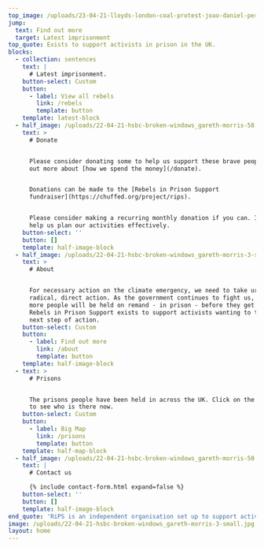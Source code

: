 ```yaml
---
top_image: /uploads/23-04-21-lloyds-london-coal-protest-joao-daniel-pereira-dsf7919.jpg
jump:
  text: Find out more
  target: Latest imprisonment
top_quote: Exists to support activists in prison in the UK.
blocks:
  - collection: sentences
    text: |
      # Latest imprisonment.
    button-select: Custom
    button:
      - label: View all rebels
        link: /rebels
        template: button
    template: latest-block
  - half_image: /uploads/22-04-21-hsbc-broken-windows_gareth-morris-58.jpg
    text: >
      # Donate


      Please consider donating some to help us support these brave people. Find
      out more about [how we spend the money](/donate).


      Donations can be made to the [Rebels in Prison Support
      fundraiser](https://chuffed.org/project/rips).


      Please consider making a recurring monthly donation if you can. It will
      help us plan our activities effectively.
    button-select: ''
    button: []
    template: half-image-block
  - half_image: /uploads/22-04-21-hsbc-broken-windows_gareth-morris-3-small.jpg
    text: >
      # About


      For necessary action on the climate emergency, we need to take urgent,
      radical, direct action. As the government continues to fight us, more and
      more people will be held on remand - in prison - before they get a trial.
      Rebels in Prison Support exists to support activists wanting to take that
      next step of action.
    button-select: Custom
    button:
      - label: Find out more
        link: /about
        template: button
    template: half-image-block
  - text: >
      # Prisons


      The prisons people have been held in across the UK. Click on the markers
      to see who is there now.
    button-select: Custom
    button:
      - label: Big Map
        link: /prisons
        template: button
    template: half-map-block
  - half_image: /uploads/22-04-21-hsbc-broken-windows_gareth-morris-50.jpg
    text: |
      # Contact us

      {% include contact-form.html expand=false %}
    button-select: ''
    button: []
    template: half-image-block
end_quote: 'RiPS is an independent organisation set up to support activists in the UK '
image: /uploads/22-04-21-hsbc-broken-windows_gareth-morris-3-small.jpg
layout: home
---
```


